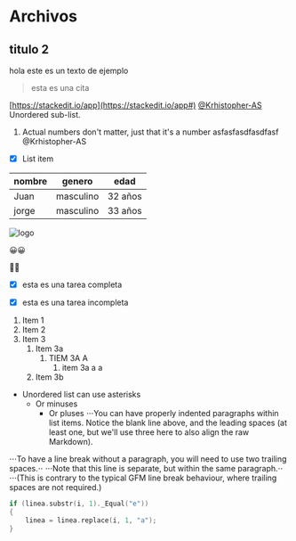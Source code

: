
# Archivos
## titulo 2
hola este es un texto de ejemplo
> esta es una cita

[https://stackedit.io/app](https://stackedit.io/app#)
[@Krhistopher-AS](https://github.com/Krhistopher-AS)
 Unordered sub-list. 
1. Actual numbers don't matter, just that it's a number
asfasfasdfasdfasf
@Krhistopher-AS
 - [x] List item

| nombre  | genero | edad |
|--|--|--|
| Juan | masculino|32 años |
| jorge| masculino|33 años |
![logo](https://edit.org/img/blog/2019060315-logo-sports-center.jpg)

:grinning::grinning:

:sheep::sheep:

- [x] esta es una tarea completa
- [x] esta es una tarea incompleta



1. Item 1
1. Item 2
1. Item 3
   1. Item 3a
      1. TIEM 3A A
         1.  item 3a a a
   1. Item 3b
   
* Unordered list can use asterisks
   - Or minuses
      + Or pluses
⋅⋅⋅You can have properly indented paragraphs within list items. Notice the blank line above, and the leading spaces (at least one, but we'll use three here to also align the raw Markdown).

⋅⋅⋅To have a line break without a paragraph, you will need to use two trailing spaces.⋅⋅
⋅⋅⋅Note that this line is separate, but within the same paragraph.⋅⋅
⋅⋅⋅(This is contrary to the typical GFM line break behaviour, where trailing spaces are not required.)

```c++
if (linea.substr(i, 1)._Equal("e"))
{
    linea = linea.replace(i, 1, "a");
} 
```
